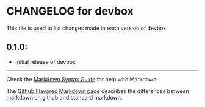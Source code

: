 # CHANGELOG for devbox

This file is used to list changes made in each version of devbox.

## 0.1.0:

* Initial release of devbox

- - -
Check the [Markdown Syntax Guide](http://daringfireball.net/projects/markdown/syntax) for help with Markdown.

The [Github Flavored Markdown page](http://github.github.com/github-flavored-markdown/) describes the differences between markdown on github and standard markdown.
